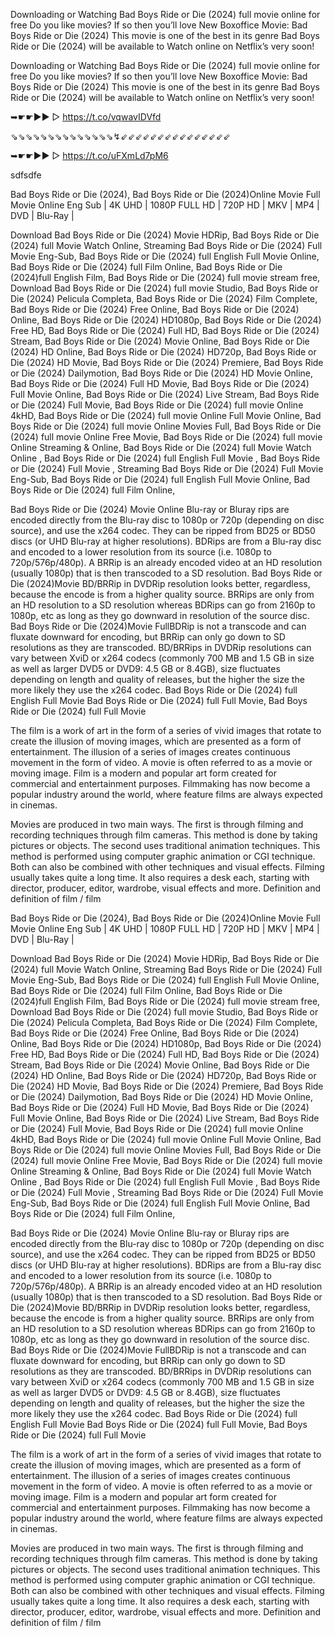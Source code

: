 Downloading or Watching Bad Boys Ride or Die (2024) full movie online for free Do you like movies? If so then you’ll love New Boxoffice Movie: Bad Boys Ride or Die (2024) This movie is one of the best in its genre Bad Boys Ride or Die (2024) will be available to Watch online on Netflix’s very soon!

Downloading or Watching Bad Boys Ride or Die (2024) full movie online for free Do you like movies? If so then you’ll love New Boxoffice Movie: Bad Boys Ride or Die (2024) This movie is one of the best in its genre Bad Boys Ride or Die (2024) will be available to Watch online on Netflix’s very soon!

➥☛☛▶▶ ▷   https://t.co/vqwavIDVfd

⇘⇘⇘⇘⇘⇘⇘⇘⇘⇘⇘⇘⇘⇘↯⇙⇙⇙⇙⇙⇙⇙⇙⇙⇙⇙⇙⇙⇙⇙

➥☛☛▶▶ ▷   https://t.co/uFXmLd7pM6

sdfsdfe

Bad Boys Ride or Die (2024), Bad Boys Ride or Die (2024)Online Movie Full Movie Online Eng Sub
| 4K UHD | 1080P FULL HD | 720P HD | MKV | MP4 | DVD | Blu-Ray |

Download Bad Boys Ride or Die (2024) Movie HDRip,
Bad Boys Ride or Die (2024) full Movie Watch Online,
Streaming Bad Boys Ride or Die (2024) Full Movie Eng-Sub,
Bad Boys Ride or Die (2024) full English Full Movie Online,
Bad Boys Ride or Die (2024) full Film Online,
Bad Boys Ride or Die (2024)full English Film,
Bad Boys Ride or Die (2024) full movie stream free,
Download Bad Boys Ride or Die (2024) full movie Studio,
Bad Boys Ride or Die (2024) Pelicula Completa,
Bad Boys Ride or Die (2024) Film Complete,
Bad Boys Ride or Die (2024) Free Online,
Bad Boys Ride or Die (2024) Online,
Bad Boys Ride or Die (2024) HD1080p,
Bad Boys Ride or Die (2024) Free HD,
Bad Boys Ride or Die (2024) Full HD,
Bad Boys Ride or Die (2024) Stream,
Bad Boys Ride or Die (2024) Movie Online,
Bad Boys Ride or Die (2024) HD Online,
Bad Boys Ride or Die (2024) HD720p,
Bad Boys Ride or Die (2024) HD Movie,
Bad Boys Ride or Die (2024) Premiere,
Bad Boys Ride or Die (2024) Dailymotion,
Bad Boys Ride or Die (2024) HD Movie Online,
Bad Boys Ride or Die (2024) Full HD Movie,
Bad Boys Ride or Die (2024) Full Movie Online,
Bad Boys Ride or Die (2024) Live Stream,
Bad Boys Ride or Die (2024) Full Movie,
Bad Boys Ride or Die (2024) full movie Online 4kHD,
Bad Boys Ride or Die (2024) full movie Online Full Movie Online,
Bad Boys Ride or Die (2024) full movie Online Movies Full,
Bad Boys Ride or Die (2024) full movie Online Free Movie,
Bad Boys Ride or Die (2024) full movie Online Streaming & Online,
Bad Boys Ride or Die (2024) full Movie Watch Online ,
Bad Boys Ride or Die (2024) full English Full Movie ,
Bad Boys Ride or Die (2024) Full Movie ,
Streaming Bad Boys Ride or Die (2024) Full Movie Eng-Sub,
Bad Boys Ride or Die (2024) full English Full Movie Online,
Bad Boys Ride or Die (2024) full Film Online,


Bad Boys Ride or Die (2024) Movie Online Blu-ray or Bluray rips are encoded directly from the Blu-ray disc to 1080p or 720p (depending on disc source), and use the x264 codec. They can be ripped from BD25 or BD50 discs (or UHD Blu-ray at higher resolutions). BDRips are from a Blu-ray disc and encoded to a lower resolution from its source (i.e. 1080p to 720p/576p/480p). A BRRip is an already encoded video at an HD resolution (usually 1080p) that is then transcoded to a SD resolution. Bad Boys Ride or Die (2024)Movie BD/BRRip in DVDRip resolution looks better, regardless, because the encode is from a higher quality source. BRRips are only from an HD resolution to a SD resolution whereas BDRips can go from 2160p to 1080p, etc as long as they go downward in resolution of the source disc. Bad Boys Ride or Die (2024)Movie FullBDRip is not a transcode and can fluxate downward for encoding, but BRRip can only go down to SD resolutions as they are transcoded. BD/BRRips in DVDRip resolutions can vary between XviD or x264 codecs (commonly 700 MB and 1.5 GB in size as well as larger DVD5 or DVD9: 4.5 GB or 8.4GB), size fluctuates depending on length and quality of releases, but the higher the size the more likely they use the x264 codec. 
Bad Boys Ride or Die (2024) full English Full Movie Bad Boys Ride or Die (2024) full Full Movie, Bad Boys Ride or Die (2024) full Full Movie 

The film is a work of art in the form of a series of vivid images that rotate to create the illusion of moving images, which are presented as a form of entertainment. The illusion of a series of images creates continuous movement in the form of video. A movie is often referred to as a movie or moving image. Film is a modern and popular art form created for commercial and entertainment purposes. Filmmaking has now become a popular industry around the world, where feature films are always expected in cinemas.

Movies are produced in two main ways. The first is through filming and recording techniques through film cameras. This method is done by taking pictures or objects. The second uses traditional animation techniques. This method is performed using computer graphic animation or CGI technique. Both can also be combined with other techniques and visual effects. Filming usually takes quite a long time. It also requires a desk each, starting with director, producer, editor, wardrobe, visual effects and more. Definition and definition of film / film

Bad Boys Ride or Die (2024), Bad Boys Ride or Die (2024)Online Movie Full Movie Online Eng Sub
| 4K UHD | 1080P FULL HD | 720P HD | MKV | MP4 | DVD | Blu-Ray |

Download Bad Boys Ride or Die (2024) Movie HDRip,
Bad Boys Ride or Die (2024) full Movie Watch Online,
Streaming Bad Boys Ride or Die (2024) Full Movie Eng-Sub,
Bad Boys Ride or Die (2024) full English Full Movie Online,
Bad Boys Ride or Die (2024) full Film Online,
Bad Boys Ride or Die (2024)full English Film,
Bad Boys Ride or Die (2024) full movie stream free,
Download Bad Boys Ride or Die (2024) full movie Studio,
Bad Boys Ride or Die (2024) Pelicula Completa,
Bad Boys Ride or Die (2024) Film Complete,
Bad Boys Ride or Die (2024) Free Online,
Bad Boys Ride or Die (2024) Online,
Bad Boys Ride or Die (2024) HD1080p,
Bad Boys Ride or Die (2024) Free HD,
Bad Boys Ride or Die (2024) Full HD,
Bad Boys Ride or Die (2024) Stream,
Bad Boys Ride or Die (2024) Movie Online,
Bad Boys Ride or Die (2024) HD Online,
Bad Boys Ride or Die (2024) HD720p,
Bad Boys Ride or Die (2024) HD Movie,
Bad Boys Ride or Die (2024) Premiere,
Bad Boys Ride or Die (2024) Dailymotion,
Bad Boys Ride or Die (2024) HD Movie Online,
Bad Boys Ride or Die (2024) Full HD Movie,
Bad Boys Ride or Die (2024) Full Movie Online,
Bad Boys Ride or Die (2024) Live Stream,
Bad Boys Ride or Die (2024) Full Movie,
Bad Boys Ride or Die (2024) full movie Online 4kHD,
Bad Boys Ride or Die (2024) full movie Online Full Movie Online,
Bad Boys Ride or Die (2024) full movie Online Movies Full,
Bad Boys Ride or Die (2024) full movie Online Free Movie,
Bad Boys Ride or Die (2024) full movie Online Streaming & Online,
Bad Boys Ride or Die (2024) full Movie Watch Online ,
Bad Boys Ride or Die (2024) full English Full Movie ,
Bad Boys Ride or Die (2024) Full Movie ,
Streaming Bad Boys Ride or Die (2024) Full Movie Eng-Sub,
Bad Boys Ride or Die (2024) full English Full Movie Online,
Bad Boys Ride or Die (2024) full Film Online,


Bad Boys Ride or Die (2024) Movie Online Blu-ray or Bluray rips are encoded directly from the Blu-ray disc to 1080p or 720p (depending on disc source), and use the x264 codec. They can be ripped from BD25 or BD50 discs (or UHD Blu-ray at higher resolutions). BDRips are from a Blu-ray disc and encoded to a lower resolution from its source (i.e. 1080p to 720p/576p/480p). A BRRip is an already encoded video at an HD resolution (usually 1080p) that is then transcoded to a SD resolution. Bad Boys Ride or Die (2024)Movie BD/BRRip in DVDRip resolution looks better, regardless, because the encode is from a higher quality source. BRRips are only from an HD resolution to a SD resolution whereas BDRips can go from 2160p to 1080p, etc as long as they go downward in resolution of the source disc. Bad Boys Ride or Die (2024)Movie FullBDRip is not a transcode and can fluxate downward for encoding, but BRRip can only go down to SD resolutions as they are transcoded. BD/BRRips in DVDRip resolutions can vary between XviD or x264 codecs (commonly 700 MB and 1.5 GB in size as well as larger DVD5 or DVD9: 4.5 GB or 8.4GB), size fluctuates depending on length and quality of releases, but the higher the size the more likely they use the x264 codec. 
Bad Boys Ride or Die (2024) full English Full Movie Bad Boys Ride or Die (2024) full Full Movie, Bad Boys Ride or Die (2024) full Full Movie 

The film is a work of art in the form of a series of vivid images that rotate to create the illusion of moving images, which are presented as a form of entertainment. The illusion of a series of images creates continuous movement in the form of video. A movie is often referred to as a movie or moving image. Film is a modern and popular art form created for commercial and entertainment purposes. Filmmaking has now become a popular industry around the world, where feature films are always expected in cinemas.

Movies are produced in two main ways. The first is through filming and recording techniques through film cameras. This method is done by taking pictures or objects. The second uses traditional animation techniques. This method is performed using computer graphic animation or CGI technique. Both can also be combined with other techniques and visual effects. Filming usually takes quite a long time. It also requires a desk each, starting with director, producer, editor, wardrobe, visual effects and more. Definition and definition of film / film
